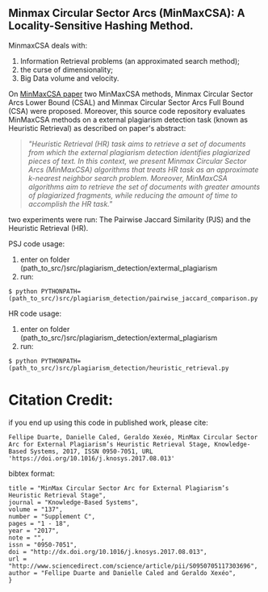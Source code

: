 ## Minmax Circular Sector Arcs (MinMaxCSA): A Locality-Sensitive Hashing Method. 
MinmaxCSA deals with:
1. Information Retrieval problems (an approximated search method);
2. the curse of dimensionality;
3. Big Data volume and velocity.

On [MinMaxCSA paper](https://doi.org/10.1016/j.knosys.2017.08.013) two MinMaxCSA methods, Minmax Circular Sector Arcs Lower Bound (CSAL) and Minmax Circular Sector Arcs Full Bound (CSA) were proposed. Moreover, this source code repository evaluates MinMaxCSA methods on a external plagiarism detection task (known as Heuristic Retrieval) as described on paper's abstract:

> *"Heuristic Retrieval (HR) task aims to retrieve a set of documents from which the external plagiarism detection identifies plagiarized pieces of text. In this context, we present Minmax Circular Sector Arcs (MinMaxCSA) algorithms that treats HR task as an approximate k-nearest neighbor search problem. Moreover, MinMaxCSA algorithms aim to retrieve the set of documents with greater amounts of plagiarized fragments, while reducing the amount of time to accomplish the HR task."*

two experiments were run: The Pairwise Jaccard Similarity (PJS) and the Heuristic Retrieval (HR).

PSJ code usage:
1. enter on folder (path_to_src/)src/plagiarism_detection/extermal_plagiarism
2. run:
```
$ python PYTHONPATH=(path_to_src/)src/plagiarism_detection/pairwise_jaccard_comparison.py
```

HR code usage:
1. enter on folder (path_to_src/)src/plagiarism_detection/extermal_plagiarism
2. run:
```
$ python PYTHONPATH=(path_to_src/)src/plagiarism_detection/heuristic_retrieval.py
```

# Citation Credit:
if you end up using this code in published work, please cite:

```Fellipe Duarte, Danielle Caled, Geraldo Xexéo, MinMax Circular Sector Arc for External Plagiarism’s Heuristic Retrieval Stage, Knowledge-Based Systems, 2017, ISSN 0950-7051, URL 'https://doi.org/10.1016/j.knosys.2017.08.013' ```

bibtex format:
```article{
title = "MinMax Circular Sector Arc for External Plagiarism’s Heuristic Retrieval Stage",
journal = "Knowledge-Based Systems",
volume = "137",
number = "Supplement C",
pages = "1 - 18",
year = "2017",
note = "",
issn = "0950-7051",
doi = "http://dx.doi.org/10.1016/j.knosys.2017.08.013",
url = "http://www.sciencedirect.com/science/article/pii/S0950705117303696",
author = "Fellipe Duarte and Danielle Caled and Geraldo Xexéo",
}
```
